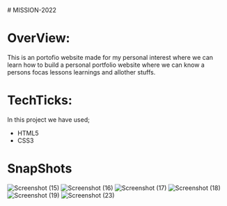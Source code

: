 
﻿# MISSION-2022
 
 # OverView:
This is an portofio website made for my personal interest where we can learn how to build a personal portfolio website where we can know a persons focas lessons learnings and allother stuffs.

# TechTicks:
In this project we have used;

  * HTML5
  * CSS3
  
# SnapShots

![Screenshot (15)](https://user-images.githubusercontent.com/89452288/155360442-8a6dace4-29d9-4e0f-bbd5-68e6497a0b44.png)
![Screenshot (16)](https://user-images.githubusercontent.com/89452288/155360467-47d1db90-6064-46f5-997c-892dd239620a.png)
![Screenshot (17)](https://user-images.githubusercontent.com/89452288/155360568-53437b3b-f7b2-4347-8783-5c41d21a33c5.png)
![Screenshot (18)](https://user-images.githubusercontent.com/89452288/155360690-906017d6-c5e0-43e9-bce2-d379a72506cf.png)
![Screenshot (19)](https://user-images.githubusercontent.com/89452288/155360694-386ce24c-1a87-43ee-9a4a-33353c202200.png)
![Screenshot (23)](https://user-images.githubusercontent.com/89452288/155360697-01aaa43a-3e5e-4c4f-aec0-d07acae10be7.png)
